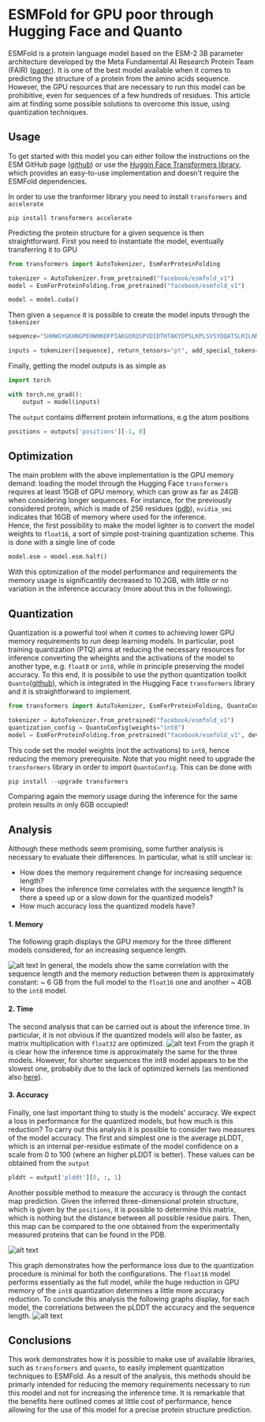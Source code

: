 # ESMFold for GPU poor through Hugging Face and Quanto
ESMFold is a protein language model based on the ESM-2 3B parameter architecture developed by the Meta Fundamental AI Research Protein Team (FAIR) ([paper](https://www.biorxiv.org/content/10.1101/2022.07.20.500902v2)).
It is one of the best model available when it comes to predicting the structure of a protein from the amino acids sequence. However, the GPU resources that are necessary to run this model can be prohibitive, even for sequences of a few hundreds of residues. This article aim at finding some possible solutions to overcome this issue, using quantization techniques.

## Usage
To get started with this model you can either follow the instructions on the ESM GitHub page ([github](https://github.com/facebookresearch/esm?tab=readme-ov-file#esmfold)) or use the [Huggin Face Transformers library](https://huggingface.co/docs/transformers/model_doc/esm), which provides an easy-to-use implementation and doesn't require the ESMFold dependencies. 

In order to use the tranformer library you need to install `transformers` and `accelerate` 
```
pip install transformers accelerate
```
Predicting the protein structure for a given sequence is then straightforward. First you need to instantiate the model, eventually transferring it to GPU

```python
from transformers import AutoTokenizer, EsmForProteinFolding

tokenizer = AutoTokenizer.from_pretrained("facebook/esmfold_v1")
model = EsmForProteinFolding.from_pretrained("facebook/esmfold_v1")

model = model.cuda()
```
Then given a `sequence` it is possible to create the model inputs through the `tokenizer`

```python
sequence="SHHWGYGKHNGPEHWHKDFPIAKGERQSPVDIDTHTAKYDPSLKPLSVSYDQATSLRILNNGHAFNVEFDDSQDKAVLKGGPLDGTYRLIQFHFHWGSLDGQGSEHTVDKKKYAAELHLVHWNTKYGDFGKAVQQPDGLAVLGIFLKVGSAKPGLQKVVDVLDSIKTKGKSADFTNFDPRGLLPESLDYWTYPGSLTTPPLLECVTWIVLKEPISVSSEQVLKFRKLNFNGEGEPEELMVDNWRPAQPLKNRQIKASFK"

inputs = tokenizer([sequence], return_tensors="pt", add_special_tokens=False)['input_ids']
```
Finally, getting the model outputs is as simple as 
```python
import torch

with torch.no_grad():
    output = model(inputs)
```
The `output` contains differrent protein informations, e.g the atom positions 

```python
positions = outputs['positions'][-1, 0]

```


## Optimization
The main problem with the above implementation is the GPU memory demand: loading the model through the Hugging Face `transformers` requires at least 15GB of GPU memory, which can grow as far as 24GB when considering longer sequences. 
For instance, for the previously considered protein, which is made of 256 residues ([pdb](https://www.rcsb.org/structure/1CA2)), `nvidia_smi` indicates that 16GB of memory where used for the inference.<br/>
Hence, the first possibility to make the model lighter is to convert the model weights to `float16`, a sort of simple post-training quantization scheme. This is done with a single line of code

```python
model.esm = model.esm.half()
```
With this optimization of the model performance and requirements the memory usage is significantily decreased to 10.2GB, with little or no variation in the inference accuracy (more about this in the following).


## Quantization
Quantization is a powerful tool when it comes to achieving lower GPU memory requirements to run deep learning models. In particular, post training quantization (PTQ) aims at reducing the necessary resources for inference converting the wheights and the activations of the model to another type, e.g. `float8` or `int8`, while in principle preserving the model accuracy. To this end, it is possibile to use the python quantization toolkit `Quanto`([github](https://github.com/huggingface/quanto)), which is integrated in the Hugging Face `transformers` library and it is straightforward to implement. 

```python
from transformers import AutoTokenizer, EsmForProteinFolding, QuantoConfig

tokenizer = AutoTokenizer.from_pretrained("facebook/esmfold_v1")
quantization_config = QuantoConfig(weights="int8")
model = EsmForProteinFolding.from_pretrained("facebook/esmfold_v1", device_map="cuda", quantization_config=quantization_config)

```
This code set the model weights (not the activations) to `int8`, hence reducing the memory prerequisite. Note that you might need to upgrade the `transformers` library in order 
to import `QuantoConfig`. This can be done with

```python
pip install --upgrade transformers

```

Comparing again the memory usage during the inference for the same protein results in only 6GB occupied!

## Analysis
Although these methods seem promising, some further analysis is necessary to evaluate their differences. In particular, what is still unclear is: 
- How does the memory requirement change for increasing sequence length? 
- How does the inference time correlates with the sequence length? Is there a speed up or a slow down for the quantized models? 
- How much accuracy loss the quantized models have?

#### 1. Memory
The following graph displays the GPU memory for the three different models considered, for an increasing sequence length.

![alt text](https://github.com/davideaguglia/ESMFold/blob/fb7372984e2a77a31036d6bc3d2d6357b20595e0/plots/memory.png)
In general, the models show the same correlation with the sequence length and the memory reduction between them is approximately constant: ~ 6 GB from the full model to the `float16` one and another ~ 4GB to the `int8` model. 

#### 2. Time
The second analysis that can be carried out is about the inference time. In particular, it is not obvious if the quantized models will also be faster, as matrix multiplication with `float32` are optimized. 
![alt text](https://github.com/davideaguglia/ESMFold/blob/fb7372984e2a77a31036d6bc3d2d6357b20595e0/plots/time.png)
From the graph it is clear how the inference time is approximately the same for the three models. However, for shorter sequences the int8 model appears to be the slowest one, probabily due to the lack of optimized kernels (as mentioned also [here](https://github.com/huggingface/quanto/blob/main/README.md)).

#### 3. Accuracy
Finally, one last important thing to study is the models' accuracy. We expect a loss in performance for the quantized models, but how much is this reduction?
To carry out this analysis it is possible to consider two measures of the model accuracy. The first and simplest one is the average pLDDT, which is an internal per-residue estimate of the model confidence on a scale from 0 to 100 (where an higher pLDDT is better). These values can be obtained from the `output`
```python
plddt = output['plddt'][0, :, 1]

```

Another possible method to measure the accuracy is through the contact map prediction. Given the inferred three-dimensional protein structure, which is given by the `positions`, it is possible to determine this matrix, which is nothing but the distance between all possible residue pairs. Then, this map can be compared to the one obtained from the experimentally measured proteins that can be found in the PDB.

![alt text](https://github.com/davideaguglia/ESMFold/blob/fb7372984e2a77a31036d6bc3d2d6357b20595e0/plots/accuracy.png)

This graph demonstrates how the performance loss due to the quantization procedure is minimal for both the configurations. The `float16` model performs essentially as the full model, while the huge reduction in GPU memory of the `int8` quantization determines a little more accuracy reduction.
To conclude this analysis the following graphs display, for each model, the correlations between the pLDDT the accuracy and the sequence length.
![alt text](https://github.com/davideaguglia/ESMFold/blob/0f91aea9c07d44897b11eb094b268c319e0f2dde/plots/models.png)


## Conclusions
This work demonstrates how it is possible to make use of available libraries, such as `transformers` and `quanto`, to easily implement quantization techniques to ESMFold. As a result of the analysis, this methods should be primarly intended for reducing the memory requirements necessary to run this model and not for increasing the inference time. It is remarkable that the benefits here outlined comes at little cost of performance, hence allowing for the use of this model for a precise protein structure prediction.
